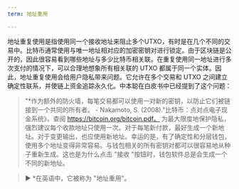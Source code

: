 ```yaml
---
term: 地址重用

---
```

地址重复使用是指使用同一个接收地址来阻止多个UTXO，有时是在几个不同的交易中。比特币通常使用与唯一地址相对应的加密密钥对进行锁定。由于区块链是公开的，因此很容易看到哪些地址与多少比特币相关联。在重复使用同一地址进行多次支付的情况下，可以合理地想象所有相关联的 UTXO 都属于同一个实体。因此，地址重复使用会给用户隐私带来问题。它允许在多个交易和 UTXO 之间建立确定性联系，并使链上资金追踪永久化。中本聪在白皮书中已经提到了这个问题：

> "*作为额外的防火墙，每笔交易都可以使用一对新的密钥，以防止它们被链接到一个共同的所有者。 - Nakamoto, S. (2008)."比特币：点对点电子现金系统》。查阅 https://bitcoin.org/bitcoin.pdf。
为最大限度地保护隐私，强烈建议每个收款地址只使用一次。对于每笔新付款，最好生成一个新地址。对于变更输出，也应使用新地址。幸运的是，有了确定性和分层钱包，使用多个地址变得非常容易。与钱包相关的所有密钥对都可以很容易地从种子重新生成。这也是为什么点击 "接收 "按钮时，钱包软件总是会生成一个不同的新地址。

> ► *在英语中，它被称为 "地址重用"。